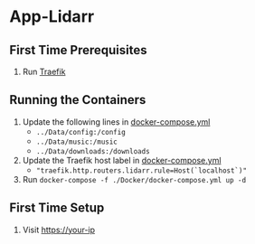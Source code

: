 # App-Lidarr

## First Time Prerequisites

1. Run [Traefik](https://github.com/HackingServerHomelab/App-Traefik)

## Running the Containers

1. Update the following lines in [docker-compose.yml](./Docker/docker-compose.yml)
    * `../Data/config:/config`
    * `../Data/music:/music`
    * `../Data/downloads:/downloads`
2. Update the Traefik host label in [docker-compose.yml](./Docker/docker-compose.yml)
    * ``"traefik.http.routers.lidarr.rule=Host(`localhost`)"``
3. Run `docker-compose -f ./Docker/docker-compose.yml up -d`

## First Time Setup

1. Visit <https://your-ip>
